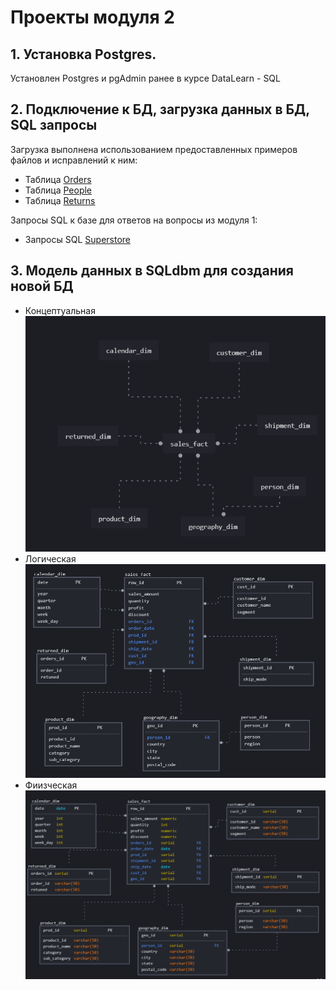 # Проекты модуля 2

## 1. Установка Postgres.
Установлен Postgres и pgAdmin ранее в курсе DataLearn - SQL
## 2. Подключение к БД, загрузка данных в БД, SQL запросы
Загрузка выполнена использованием предоставленных примеров файлов и исправлений к ним:
- Таблица [Orders](./2_3_orders.sql)
- Таблица [People](./2_3_people.sql)
- Таблица [Returns](./2_3_returns.sql)

Запросы SQL к базе для ответов на вопросы из модуля 1:
-  Запросы SQL [Superstore](./2_3_3_superstore.sql)
## 3. Модель данных в SQLdbm для создания новой БД
- Концептуальная ![модель](./2_4_1_conceptual_dbm.png)
- Логическая ![модель](./2_4_1_logical_dbm.png)
- Фиизческая ![модель](./2_4_1_physical_dbm.png)
